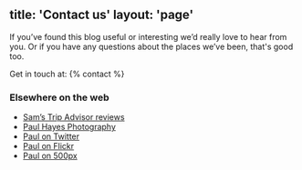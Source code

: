 title: 'Contact us'
layout: 'page'
---

If you’ve found this blog useful or interesting we’d really love to hear from you. Or if you have any questions about the places we’ve been, that's good too.

Get in touch at: {% contact %}

### Elsewhere on the web

* [Sam’s Trip Advisor reviews](https://www.tripadvisor.co.uk/members-reviews/Assamti)
* [Paul Hayes Photography](https://paulhayes.photography)
* [Paul on Twitter](https://twitter.com/fofr)
* [Paul on Flickr](https://flickr.com/prhayes)
* [Paul on 500px](https://500px.com/FofR)

